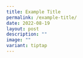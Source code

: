 ```yaml
---
title: Example Title
permalink: /example-title/
date: 2022-08-19
layout: post
description: ""
image: ""
variant: tiptap
---
```

<p></p>